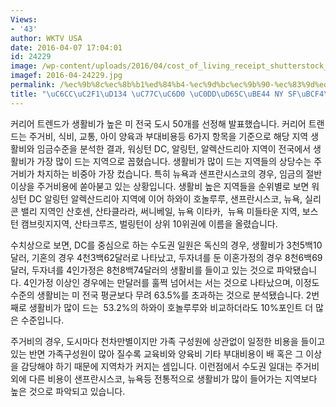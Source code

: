 ```yaml
---
Views:
- '43'
author: WKTV USA
date: 2016-04-07 17:04:01
id: 24229
image: /wp-content/uploads/2016/04/cost_of_living_receipt_shutterstock_900x557.jpg
imagef: 2016-04-24229.jpg
permalink: /%ec%9b%8c%ec%8b%b1%ed%84%b4-%ec%9d%bc%ec%9b%90-%ec%83%9d%ed%99%9c%eb%b9%84-ny-sf%eb%b3%b4%eb%8b%a4-%e2%86%91/
title: "\uC6CC\uC2F1\uD134 \uC77C\uC6D0 \uC0DD\uD65C\uBE44 NY SF\uBCF4\uB2E4 \u2191"
---
```


커리어 트렌드가 생활비가 높은 미 전국 도시 50개를 선정해 발표했습니다. 커리어 트랜드는 주거비, 식비, 교통, 아이 양육과 부대비용등 6가지 항목을 기준으로 해당 지역 생활비와 임금수준을 분석한 결과, 워싱턴 DC, 알링턴, 알렉산드리아 지역이 전국에서 생활비가 가장 많이 드는 지역으로 꼽혔습니다. 생활비가 많이 드는 지역들의 상당수는 주거비가 차지하는 비중아 가장 컸습니다. 특히 뉴욕과 샌프란시스코의 경우, 임금의 절반이상을 주거비용에 쏟아붇고 있는 상황입니다. 생활비 높은 지역들을 순위별로 보면 워싱턴 DC 알링턴 알렉산드리아 지역에 이어 하와이 호놀루루, 샌프란시스코, 뉴욕, 실리콘 밸리 지역인 산호센, 산타클라라, 써니베일, 뉴욕 이타카,  뉴욕 미들타운 지역, 보스턴 캠브릿지지역, 산타크루즈, 벌링턴이 상위 10위권에 이름을 올렸습니다.

수치상으로 보면, DC를 중심으로 하는 수도권 일원은 독신의 경우, 생활비가 3천5백10달러, 기혼의 경우 4천3백62달러로 나타났고, 두자녀를 둔 이혼가정의 경우 8천6백69달러, 두자녀를 4인가정은 8천8백74달러의 생활비를 들이고 있는 것으로 파악됐습니다. 4인가정 이상인 경우에는 만달러를 훌쩍 넘어서는 서는 것으로 나타났으며, 이정도 수준의 생활비는 미 전국 평균보다 무려 63.5%를 초과하는 것으로 분석됐습니다. 2번째로 생활비가 많이 드는  53.2%의 하와이 호놀루루와 비교하더라도 10%포인트 더 많은 수준입니다.

주거비의 경우, 도시마다 천차만별이지만 가족 구성원에 상관없이 일정한 비용을 들이고 있는 반면 가족구성원이 많아 질수록 교육비와 양육비 기타 부대비용이 배 혹은 그 이상을 감당해야 하기 때문에 지역차가 커지는 셈입니다. 이런점에서 수도권 일대는 주거비외에 다른 비용이 샌프란시스코, 뉴욕등 전통적으로 생활비가 많이 들어가는 지역보다 높은 것으로 파악되고 있습니다.

&nbsp;

&nbsp;